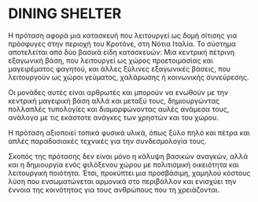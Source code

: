 # DINING SHELTER 

Η πρόταση αφορά μια κατασκευή που λειτουργεί ως δομή σίτισης για πρόσφυγες στην περιοχή του Κροτόνε, στη Νότια Ιταλία. Το σύστημα αποτελείται από δύο βασικά είδη κατασκευών: Μια κεντρική πέτρινη εξαγωνική βάση, που λειτουργεί ως χώρος προετοιμασίας και μαγειρέματος φαγητού, και άλλες ξύλινες εξαγωνικές βάσεις, που λειτουργούν ως χώροι γεύματος, χαλάρωσης ή κοινωνικής συνεύρεσης.

Οι μονάδες αυτές είναι αρθρωτές και μπορούν να ενωθούν με την κεντρική μαγειρική βάση αλλά και μεταξύ τους, δημιουργώντας πολλαπλές τυπολογίες και διαμορφώνοντας αυλές ανάμεσα τους, ανάλογα με τις εκάστοτε ανάγκες των χρηστών και του χώρου.

Η πρόταση αξιοποιεί τοπικά φυσικά υλικά, όπως ξύλο πηλό και πέτρα και απλές παραδοσιακές τεχνικές για την συνδεσμολογία τους. 

Σκοπός της πρότασης δεν είναι μόνο η κάλυψη βασικών αναγκών, αλλά και η δημιουργία ενός φιλόξενου χώρου με πολιτισμική οικειότητα και λειτουργική ποιότητα. Έτσι, προκύπτει μια προσβάσιμη, χαμηλού κόστους λύση που ενσωματώνεται αρμονικά στο περιβάλλον και ενισχύει την έννοια της κοινότητας για τους ανθρώπους που τη χρειάζονται.
